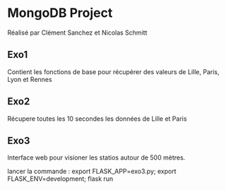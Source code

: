# MongoDB Project

Réalisé par Clément Sanchez et Nicolas Schmitt

## Exo1

Contient les fonctions de base pour récupérer des valeurs de Lille, Paris, Lyon et Rennes

## Exo2 

Récupere toutes les 10 secondes les données de Lille et Paris

## Exo3 

Interface web pour visioner les statios autour de 500 mètres.

lancer la commande :
    export FLASK_APP=exo3.py;
    export FLASK_ENV=development;
    flask run